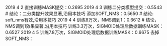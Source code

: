 2019 4 2
直接训练MASK提交：0.2695
2019 4 3
训练二分类模型提交：0.5543 # 结论：二分类提升效果显著,沿用本技巧
添加SOFT_NMS：0.5650       # 结论: soft_nms有效,沿用本技巧
2019 4 4
训练8万次，NMS调到1：0.6612 # 结论，NMS调到1效果显著,沿用本技巧
训练3.3万次，SIGMOID处理后数据训练MASK：0.6527
2019 4 5
训练7.8万次，SIGMOID处理后数据训练MASK：0.6675
去掉SOFT_NMS：
